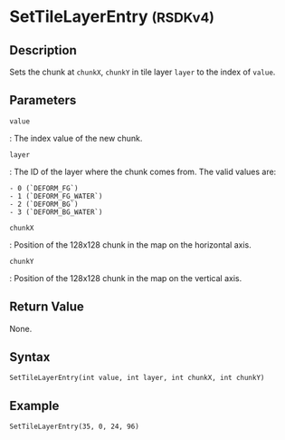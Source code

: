 # SetTileLayerEntry <small>(RSDKv4)</small>

## Description
Sets the chunk at `chunkX`, `chunkY` in tile layer `layer` to the index of `value`.

## Parameters
`value`

:   The index value of the new chunk.

`layer`

:   The ID of the layer where the chunk comes from. The valid values are:

    - 0 (`DEFORM_FG`)
    - 1 (`DEFORM_FG_WATER`)
    - 2 (`DEFORM_BG`)
    - 3 (`DEFORM_BG_WATER`)

`chunkX`

:   Position of the 128x128 chunk in the map on the horizontal axis.

`chunkY`

:   Position of the 128x128 chunk in the map on the vertical axis.

## Return Value
None.

## Syntax
```
SetTileLayerEntry(int value, int layer, int chunkX, int chunkY)
```

## Example
```
SetTileLayerEntry(35, 0, 24, 96)
```